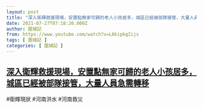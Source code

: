 ```yaml
---
layout: post
title: "深入衛輝救援現場，安置點無家可歸的老人小孩居多，城區已經被部隊接管，大量人員急需轉移"
date: 2021-07-27T07:18:20.000Z
author: 圍城記
from: https://www.youtube.com/watch?v=L6kipkgIijs
tags: [ 圍城記 ]
categories: [ 圍城記 ]
---
```

<!--1627370300000-->
[深入衛輝救援現場，安置點無家可歸的老人小孩居多，城區已經被部隊接管，大量人員急需轉移](https://www.youtube.com/watch?v=L6kipkgIijs)
------

<div>
#衛輝現狀 #河南洪水 #河南救災
</div>
